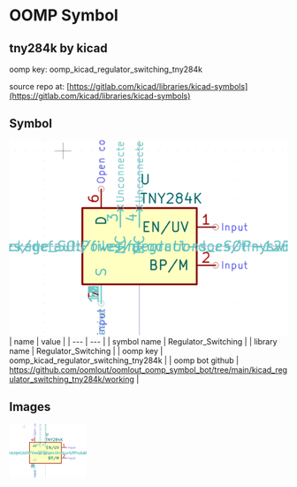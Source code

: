 # OOMP Symbol  
## tny284k  by kicad  
  
oomp key: oomp_kicad_regulator_switching_tny284k  
  
source repo at: [https://gitlab.com/kicad/libraries/kicad-symbols](https://gitlab.com/kicad/libraries/kicad-symbols)  
## Symbol  
  
[![working.png](working_600.png)](working.png)  
| name | value | 
| --- | --- | 
| symbol name | Regulator_Switching | 
| library name | Regulator_Switching | 
| oomp key | oomp_kicad_regulator_switching_tny284k | 
| oomp bot github | https://github.com/oomlout/oomlout_oomp_symbol_bot/tree/main/kicad_regulator_switching_tny284k/working | 
## Images  
  
[![working.png](working_140.png)](working.png)  

